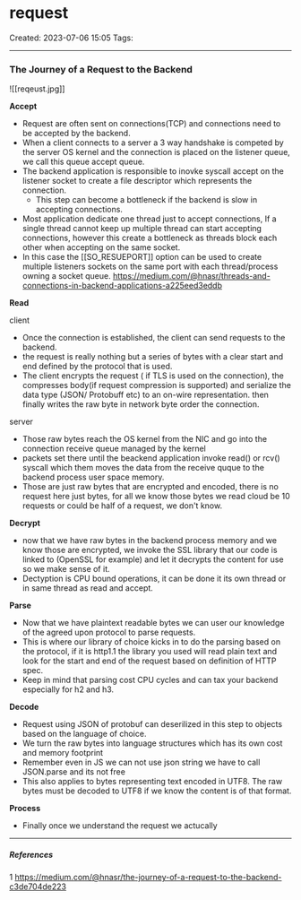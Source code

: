 # request
Created: 2023-07-06 15:05
Tags: 
____

### The Journey of a Request to the Backend

![[reqeust.jpg]]

**Accept**

* Request are often sent on connections(TCP) and connections need to be accepted by the backend.
* When a client connects to a server a 3 way handshake is competed by the server OS kernel and the connection is placed on the listener queue, we call this queue accept queue.
* The backend application is responsible to inovke syscall accept on the listener socket to create a file descriptor which represents the connection.
	* This step can become a bottleneck if the backend is slow in accepting connections.
* Most application dedicate one thread just to accept connections, If a single thread cannot keep up multiple thread can start accepting connections, however this create a bottleneck as threads block each other when accepting on the same socket.
* In this case the [[SO_RESUEPORT]] option can be used to create multiple listeners sockets on the same port with each thread/process owning a socket queue.
https://medium.com/@hnasr/threads-and-connections-in-backend-applications-a225eed3eddb

**Read**

client
* Once the connection is established, the client can send requests to the backend.
* the request is really nothing but a series of bytes with  a clear start and end defined by the protocol that is used.
* The client encrypts the request ( if TLS is used on the connection), the compresses body(if request compression is supported) and serialize the data type (JSON/ Protobuff etc) to an on-wire representation. then finally writes the raw byte in network byte order the connection.

server
* Those raw bytes reach the OS kernel from the NIC and go into the connection receive queue managed by the kernel
* packets set there until the  beackend application invoke read() or rcv() syscall which them moves the data from the receive quque to the backend process user space memory.
* Those are just raw bytes that are encrypted and encoded, there is no request here just bytes, for all we know those bytes we read cloud be 10 requests or could be half of a request, we don't know.

**Decrypt**

* now that we have raw bytes in the backend process memory and we know those are encrypted, we invoke the SSL library that our code is linked to (OpenSSL for example) and let it decrypts the content for use so we make sense of it.
* Dectyption is CPU bound operations, it can be done it its own thread or in same thread as  read and accept.

**Parse**
* Now that we have plaintext readable bytes we can user our knowledge of the agreed upon protocol to parse requests.
* This is where our library of choice kicks in to do the parsing based on the protocol, if it is http1.1 the library you used will read plain text and look for the start and end of the request based on definition of HTTP spec.
* Keep in mind that parsing cost CPU cycles and can tax your backend especially for h2 and h3.

**Decode**
* Request using JSON of protobuf can deserilized in this step to objects based on the language of choice.
* We turn the raw bytes into language structures which has its own cost and memory footprint
* Remember even in JS we can not use json string we have to call JSON.parse and its not free
* This also applies to bytes representing text encoded in UTF8. The raw bytes must be decoded to UTF8 if we know the content is of that format.

**Process**

* Finally once we understand the request we actucally 

_____
##### References
1 https://medium.com/@hnasr/the-journey-of-a-request-to-the-backend-c3de704de223


